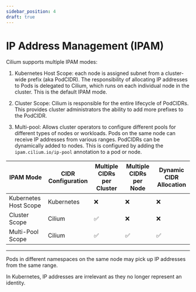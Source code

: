 ```yaml
---
sidebar_position: 4
draft: true
---
```


# IP Address Management (IPAM)
Cilium supports multiple IPAM modes:

1. Kubernetes Host Scope: each node is assigned subnet from a cluster-wide prefix (aka PodCIDR). The responsibility of allocating IP addresses to Pods is delegated to Cilium, which runs on each individual node in the cluster. This is the default IPAM mode.

2. Cluster Scope: Cilium is responsible for the entire lifecycle of PodCIDRs. This provides cluster administrators the ability to add more prefixes to the PodCIDR.

3. Multi-pool: Allows cluster operators to configure different pools for different types of nodes or workloads. Pods on the same node can receive IP addresses from various ranges. PodCIDRs can be dynamically added to nodes. This is configured by adding the `ipam.cilium.io/ip-pool` annotation to a pod or node.

| IPAM Mode|CIDR Configuration|Multiple CIDRs per Cluster|Multiple CIDRs per Node|Dynamic CIDR Allocation|
|---|---|---|---|---|
|Kubernetes Host Scope|Kubernetes|❌|❌|❌|
|Cluster Scope|Cilium|✅|❌|❌|
|Multi-Pool Scope|Cilium|✅|✅|✅|

---

Pods in different namespaces on the same node may pick up IP addresses from the same range.

In Kubernetes, IP addresses are irrelevant as they no longer represent an identity.
